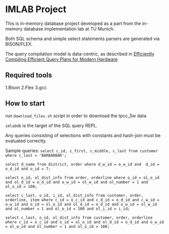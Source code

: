 # IMLAB Project

This is in-memory database project developed as a part from the in-memory database implementation lab at TU Munich.

Both SQL schema and simple select statements parsers are generated via BISON/FLEX.

The query compilation model is data-centric, as described in [Efficiently Compiling Efficient Query Plans for Modern Hardware](http://www.vldb.org/pvldb/vol4/p539-neumann.pdf)

## Required tools
  1.Bison
  2.Flex
  3.gcc


## How to start

run `download_files.sh` script in order to download the tpcc_5w data

`imlabdb` is the target of the SQL query REPL.

Any queries consisting of selections with constants and hash-join must be evaluated correctly.

Sample queries:
`select c_id, c_first, c_middle, c_last from customer where c_last = 'BARBARBAR';`

`select d_name from district, order where d_w_id = o_w_id and  d_id = o_d_id and o_id = 7;`

`select o_id, ol_dist_info from order, orderline where o_id = ol_o_id and ol_d_id = o_d_id and o_w_id = ol_w_id and ol_number = 1 and ol_o_id = 100;`

`select c_last, o_id, i_id, ol_dist_info from customer, order, orderline, item where c_id = o_c_id and c_d_id = o_d_id and c_w_id = o_w_id and o_id = ol_o_id and ol_d_id = o_d_id and o_w_id = ol_w_id and ol_number = 1 and ol_o_id = 100 and ol_i_id = i_id;`

`select c_last, o_id, ol_dist_info from customer, order, orderline where c_id = o_c_id and o_id = ol_o_id and ol_d_id = o_d_id and o_w_id = ol_w_id and ol_number = 1 and ol_o_id = 100;`
